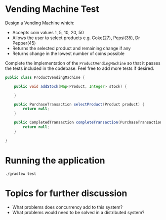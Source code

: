 # Vending Machine Test

Design a Vending Machine which:

 - Accepts coin values 1, 5, 10, 20, 50
 - Allows the user to select products e.g. Coke(27), Pepsi(35), Dr Pepper(45)
 - Returns the selected product and remaining change if any
 - Returns change in the lowest number of coins possible
 
Complete the implementation of the `ProductVendingMachine` so that it passes the tests included in the codebase. Feel free to add more tests if desired.
 
```java
public class ProductVendingMachine {

    public void addStock(Map<Product, Integer> stock) {

    }

    public PurchaseTransaction selectProduct(Product product) {
        return null;
    }

    public CompletedTransaction completeTransaction(PurchaseTransaction transaction) {
        return null;
    }

}
```

# Running the application

```
./gradlew test
```

# Topics for further discussion

 - What problems does concurrency add to this system?
 - What problems would need to be solved in a distributed system?
 